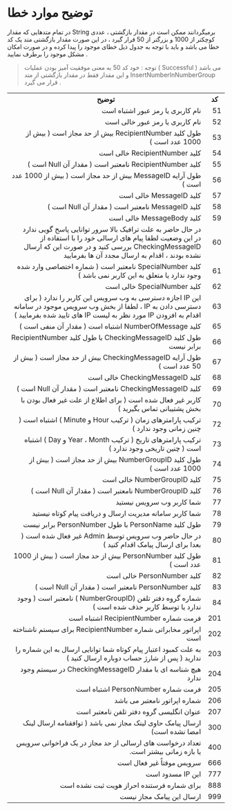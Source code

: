 # توضیح موارد خطا
<style>
.markdown-body ul ul, .markdown-body ul ol, .markdown-body ol ol, .markdown-body ol ul {
    direction: rtl;
}
.markdown-body blockquote {
    border-left: 0;
    border-right: 0.25em solid var(--color-border-default);
}
</style>
در تمام متدهایی که مقدار String برمیگردانند ممکن است در مقدار بازگشتی ، عددی کوچکتر از 1000 و بزرگتر از 50 قرار گیرد ، در این صورت مقدار بازگشتی متد یک کد خطا می باشد و باید با توجه به جدول ذیل خطای موجود را پیدا کرده و در صورت امکان مشکل موجود را برطرف نمایید .

> توجه : خود کد 50 به معنی موفقیت آمیز بودن عملیات ( Successful ) می باشد و این مقدار فقط در مقدار بازگشتی از متد InsertNumberInNumberGroup قرار می گیرد .

<table dir="rtl">
<tr>
    <th>کد</th>
    <th>توضیح</th>
</tr>
<tr><td>51</td><td>نام کاربری یا رمز عبور اشتباه است</td></tr>
<tr><td>52</td><td>نام کاربری یا رمز عبور خالی است</td></tr>
<tr><td>53</td><td>طول کلید RecipientNumber بیش از حد مجاز است ( بیش از 1000 عدد است )</td></tr>
<tr><td>54</td><td>کلید RecipientNumber خالی است</td></tr>
<tr><td>55</td><td>کلید RecipientNumber نامعتبر است ( مقدار آن Null است )</td></tr>
<tr><td>56</td><td>طول آرایه MessageID بیش از حد مجاز است ( بیش از 1000 عدد است )</td></tr>
<tr><td>57</td><td>کلید MessageID خالی است</td></tr>
<tr><td>58</td><td>کلید MessageID نامعتبر است ( مقدار آن Null است )</td></tr>
<tr><td>59</td><td>کلید MessageBody خالی است</td></tr>
<tr><td>60</td><td>در حال حاضر به علت ترافیک بالا سرور توانایی پاسخ گویی ندارد<br>در این وضعیت لطفا پیام های ارسالی خود را با استفاده از CheckingMessageID بررسی کنید و در صورت این که ارسال نشده بودند ، اقدام به ارسال مجدد آن ها بفرمایید</td></tr>
<tr><td>61</td><td>کلید SpecialNumber نامعتبر است ( شماره اختصاصی وارد شده وجود ندارد یا متعلق به این کاربر نمی باشد )</td></tr>
<tr><td>62</td><td>کلید SpecialNumber خالی است</td></tr>
<tr><td>63</td><td>این IP اجازه دسترسی به وب سرویس این کاربر را ندارد ( برای دسترسی دادن به IP ، لطفا از بخش وب سرویس موجود در سامانه اقدام به افزودن IP مورد نظر به لیست IP های تایید شده بفرمایید )</td></tr>
<tr><td>65</td><td>کلید NumberOfMessage اشتباه است ( مقدار آن منفی است )</td></tr>
<tr><td>66</td><td>طول کلید CheckingMessageID با طول کلید RecipientNumber برابر نیست</td></tr>
<tr><td>67</td><td>طول آرایه CheckingMessageID بیش از حد مجاز است ( بیش از 50 عدد است )</td></tr>
<tr><td>68</td><td>کلید CheckingMessageID خالی است</td></tr>
<tr><td>69</td><td>کلید CheckingMessageID نامعتبر است ( مقدار آن Null است )</td></tr>
<tr><td>70</td><td>کاربر غیر فعال شده است ( برای اطلاع از علت غیر فعال بودن با بخش پشتیبانی تماس بگیرید )</td></tr>
<tr><td>72</td><td>ترکیب پارامترهای زمان ( ترکیب Hour و Minute ) اشتباه است ( چنین زمانی وجود ندارد )</td></tr>
<tr><td>73</td><td>ترکیب پارامترهای تاریخ ( ترکیب Year ، Month و Day ) اشتباه است ( چنین تاریخی وجود ندارد )</td></tr>
<tr><td>74</td><td>طول کلید NumberGroupID بیش از حد مجاز است ( بیش از 1000 عدد است )</td></tr>
<tr><td>75</td><td>کلید NumberGroupID خالی است</td></tr>
<tr><td>76</td><td>کلید NumberGroupID نامعتبر است ( مقدار آن Null است )</td></tr>
<tr><td>77</td><td>شما کاربر وب سرویس نیستید</td></tr>
<tr><td>78</td><td>شما کاربر سامانه مدیریت ارسال و دریافت پیام کوتاه نیستید</td></tr>
<tr><td>79</td><td>طول کلید PersonName با طول PersonNumber برابر نیست</td></tr>
<tr><td>80</td><td>در حال حاضر وب سرویس توسط Admin غیر فعال شده است ( بعدا برای ارسال پیامک اقدام کنید )</td></tr>
<tr><td>81</td><td>طول کلید PersonNumber بیش از حد مجاز است ( بیش از 1000 عدد است )</td></tr>
<tr><td>82</td><td>کلید PersonNumber خالی است</td></tr>
<tr><td>83</td><td>کلید PersonNumber نامعتبر است ( مقدار آن Null است )</td></tr>
<tr><td>84</td><td>شماره گروه دفتر تلفن (NumberGroupID  ) نامعتبر است ( وجود ندارد یا توسط کاربر حذف شده است )</td></tr>
<tr><td>201</td><td>فرمت شماره RecipientNumber اشتباه است</td></tr>
<tr><td>202</td><td>اپراتور مخابراتی شماره RecipientNumber برای سیستم ناشناخته است</td></tr>
<tr><td>203</td><td>به علت کمبود اعتبار پیام کوتاه شما توانایی ارسال به این شماره را ندارید ( پس از شارژ حساب دوباره ارسال کنید )</td></tr>
<tr><td>204</td><td>هیچ شناسه ای با مقدار CheckingMessageID در سیستم وجود ندارد</td></tr>
<tr><td>205</td><td>فرمت شماره PersonNumber اشتباه است</td></tr>
<tr><td>206</td><td> شماره اپراتور نامعتبر می باشد</td></tr>
<tr><td>207</td><td>عنوان انگلیسی گروه دفتر تلفن نامعتبر است</td></tr>
<tr><td>300</td><td>ارسال پیامک حاوی لینک مجاز نمی باشد ( توافقنامه ارسال لینک امضا نشده است)</td></tr>
<tr><td>400</td><td>تعداد درخواست های ارسالی از حد مجاز در یک فراخوانی سرویس یا بازه زمانی بیشتر است.</td></tr>
<tr><td>666</td><td>سرویس موقتاً غیر فعال است</td></tr>
<tr><td>777</td><td>این IP مسدود است</td></tr>
<tr><td>888</td><td>برای شماره فرستنده احراز هویت ثبت نشده است</td></tr>
<tr><td>999</td><td>ارسال این پیامک مجاز نیست</td></tr>

</table>